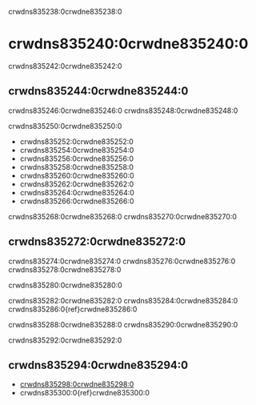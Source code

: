 crwdns835238:0crwdne835238:0
# crwdns835240:0crwdne835240:0

crwdns835242:0crwdne835242:0

## crwdns835244:0crwdne835244:0

crwdns835246:0crwdne835246:0 crwdns835248:0crwdne835248:0

crwdns835250:0crwdne835250:0
- crwdns835252:0crwdne835252:0
- crwdns835254:0crwdne835254:0
- crwdns835256:0crwdne835256:0
- crwdns835258:0crwdne835258:0
- crwdns835260:0crwdne835260:0
- crwdns835262:0crwdne835262:0
- crwdns835264:0crwdne835264:0
- crwdns835266:0crwdne835266:0

crwdns835268:0crwdne835268:0 crwdns835270:0crwdne835270:0

## crwdns835272:0crwdne835272:0

crwdns835274:0crwdne835274:0 crwdns835276:0crwdne835276:0 crwdns835278:0crwdne835278:0

crwdns835280:0crwdne835280:0

crwdns835282:0crwdne835282:0 crwdns835284:0crwdne835284:0 crwdns835286:0{ref}crwdne835286:0

crwdns835288:0crwdne835288:0 crwdns835290:0crwdne835290:0

crwdns835292:0crwdne835292:0
## crwdns835294:0crwdne835294:0

- [crwdns835298:0crwdne835298:0](crwdns835296:0crwdne835296:0)
- crwdns835300:0{ref}crwdne835300:0
